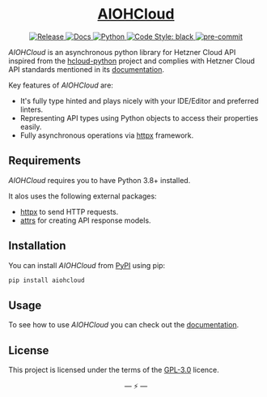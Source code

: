 <div align="center">
<h1><a href="https://github.com/IHosseini083/AIOHCloud"><b>AIOHCloud</b></a></h1>
<a href="https://github.com/IHosseini083/AIOHCloud/actions?query=workflow%3ARelease" target="_blank">
    <img src="https://github.com/IHosseini083/AIOHCloud/workflows/Release/badge.svg" alt="Release">
</a>
<a href="https://github.com/IHosseini083/AIOHCloud/actions/workflows/publish-docs.yml?query=event%3Apush+workflow%3A%22Publish+Docs%22+branch%3Amain" target="_blank">
    <img src="https://github.com/IHosseini083/AIOHCloud/actions/workflows/publish-docs.yml/badge.svg" alt="Docs">
</a>
<a href="https://www.python.org">
    <img src="https://img.shields.io/badge/Python-3.8+-3776AB.svg?style=flat&logo=python&logoColor=white" alt="Python">
</a>
<a href="https://github.com/psf/black">
    <img src="https://img.shields.io/static/v1?label=code%20style&message=black&color=black&style=flat" alt="Code Style: black">
</a>
<a href="https://github.com/pre-commit/pre-commit">
    <img src="https://img.shields.io/badge/pre--commit-enabled-brightgreen?logo=pre-commit&logoColor=white&style=flat" alt="pre-commit">
</a>
</div>

_AIOHCloud_ is an asynchronous python library for Hetzner Cloud API inspired from the [hcloud-python]
project and complies with Hetzner Cloud API standards mentioned in its [documentation](https://docs.hetzner.cloud).

Key features of _AIOHCloud_ are:

- It's fully type hinted and plays nicely with your IDE/Editor and preferred linters.
- Representing API types using Python objects to access their properties easily.
- Fully asynchronous operations via [httpx] framework.

## Requirements

_AIOHCloud_ requires you to have Python 3.8+ installed.

It alos uses the following external packages:

- [httpx] to send HTTP requests.
- [attrs] for creating API response models.

## Installation

You can install _AIOHCloud_ from [PyPI](https://pypi.org/project/aiohcloud/) using pip:

```bash
pip install aiohcloud
```

## Usage

To see how to use _AIOHCloud_ you can check out the [documentation](https://aiohcloud.iliya.dev/).

## License

This project is licensed under the terms of the [GPL-3.0] licence.

<p align="center">&mdash; ⚡ &mdash;</p>

<!-- Links -->

[GPL-3.0]: https://www.gnu.org/licenses/gpl-3.0.en.html "GNU General Public License v3.0"
[hcloud-python]: https://github.com/hetznercloud/hcloud-python/ "hcloud-python is a library for the Hetzner Cloud API."
[httpx]: https://github.com/encode/httpx "A next generation HTTP client for Python"
[attrs]: https://github.com/python-attrs/attrs "Python Classes Without Boilerplate"
